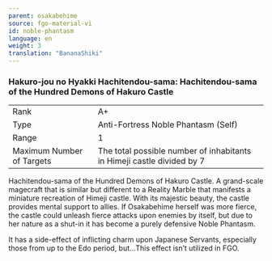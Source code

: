 ```yaml
---
parent: osakabehime
source: fgo-material-vi
id: noble-phantasm
language: en
weight: 3
translation: "BananaShiki"
---
```


### Hakuro-jou no Hyakki Hachitendou-sama: Hachitendou-sama of the Hundred Demons of Hakuro Castle

<table>
  <tr><td>Rank</td><td>A+</td></tr>
  <tr><td>Type</td><td>Anti-Fortress Noble Phantasm (Self)</td></tr>
  <tr><td>Range</td><td>1</td></tr>
  <tr><td>Maximum Number of Targets</td><td>The total possible number of inhabitants in Himeji castle divided by 7</td></tr>
</table>

Hachitendou-sama of the Hundred Demons of Hakuro Castle.
A grand-scale magecraft that is similar but different to a Reality Marble that manifests a miniature recreation of Himeji castle.
With its majestic beauty, the castle provides mental support to allies.
If Osakabehime herself was more fierce, the castle could unleash fierce attacks upon enemies by itself, but due to her nature as a shut-in it has become a purely defensive Noble Phantasm.

It has a side-effect of inflicting charm upon Japanese Servants, especially those from up to the Edo period, but…This effect isn’t utilized in FGO.
